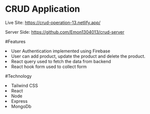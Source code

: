 # CRUD Application

Live Site: <a>https://crud-operation-13.netlify.app/

Server Side: <a>https://github.com/Emon1304013/crud-server

#Features
<li>User Authentication implemented using Firebase
<li>User can add product, update the product and delete the product.
<li>React query used to fetch the data from backend
<li>React hook form used to collect form

#Technology
<li>Tailwind CSS
<li>React
<li>Node
<li>Express
<li>MongoDb